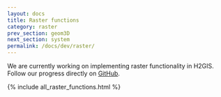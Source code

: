 ```yaml
---
layout: docs
title: Raster functions
category: raster
prev_section: geom3D
next_section: system
permalink: /docs/dev/raster/
---
```


We are currently working on implementing raster functionality in H2GIS.
Follow our progress directly on [GitHub][gh].

{% include all_raster_functions.html %}

[gh]: https://github.com/orbisgis/h2gis
